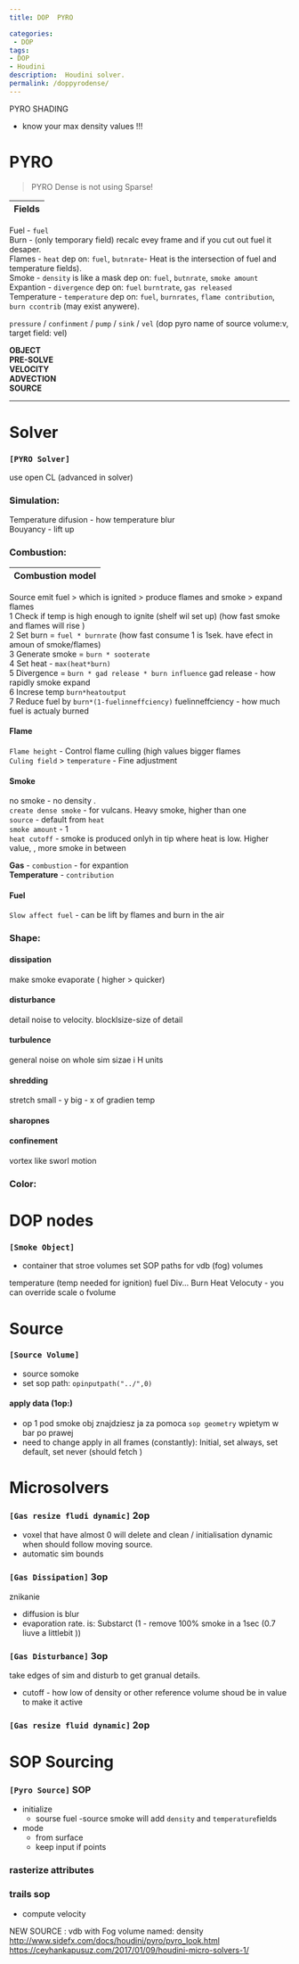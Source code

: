 ```yaml
---
title: DOP  PYRO

categories:
 - DOP
tags:
- DOP
- Houdini
description:  Houdini solver.
permalink: /doppyrodense/
---
```




PYRO SHADING
- know your max density values !!!


# PYRO
>PYRO Dense is not using Sparse!

| Fields |
| - |
Fuel - `fuel`       
Burn - (only temporary field) recalc evey frame and if you cut out fuel it desaper.     
Flames - `heat`  dep on: `fuel`, `butnrate`- Heat is the intersection of fuel and temperature fields).  
Smoke - `density`    is like a mask    dep on:  `fuel`, `butnrate`, `smoke amount `  
Expantion - `divergence`  dep on: `fuel` `burntrate`, `gas released`    
Temperature - `temperature`  dep on: `fuel`, `burnrates`, `flame contribution`, `burn ccontrib` (may exist anywere).     

`pressure` / `confinment` / `pump` / `sink` / `vel`    (dop pyro name of source volume:v, target field: vel)  



**OBJECT**    
**PRE-SOLVE**    
**VELOCITY**    
**ADVECTION**    
**SOURCE**   

---


# Solver
### `[PYRO Solver]`
use open CL (advanced in solver)  
### Simulation:
Temperature difusion - how temperature blur  
Bouyancy  - lift up  
### Combustion:

| Combustion model |
| - |
Source emit fuel > which is ignited > produce flames and smoke > expand flames    
1 Check if temp is high enough to ignite (shelf wil set up) (how fast smoke and flames will rise )        
2 Set burn = `fuel * burnrate` (how fast consume 1 is 1sek. have efect in amoun of smoke/flames)     
3 Generate smoke  = `burn * sooterate`     
4 Set heat - `max(heat*burn)`   
5 Divergence =  `burn * gad release * burn influence`   gad release - how rapidly smoke expand  
6 Increse temp `burn*heatoutput`    
7 Reduce fuel by `burn*(1-fuelinneffciency)` fuelinneffciency - how much fuel is actualy burned   

#### Flame
`Flame height` - Control flame culling (high values bigger flames  
`Culing field` > `temperature` - Fine adjustment   
#### Smoke
no smoke - no density .   
`create dense smoke` - for vulcans. Heavy smoke, higher than one    
`source` - default from `heat`  
`smoke amount` - 1    
`heat cutoff` - smoke is produced onlyh in tip where heat is low. Higher value, , more smoke in between    

**Gas**   - `combustion` - for expantion    
**Temperature** - `contribution`    
#### Fuel
`Slow affect fuel` - can be lift by flames and burn in the air    
### Shape:

#### dissipation
make smoke evaporate (  higher > quicker)   
#### disturbance
detail noise to velocity. blocklsize-size of detail   
#### turbulence
 general noise on whole  sim  sizae i H units   
#### shredding   
stretch small - y big - x of gradien temp    
#### sharopnes  
#### confinement  
vortex like sworl motion       


### Color:



# DOP nodes
### `[Smoke Object]`
- container that stroe volumes  set SOP paths  for vdb (fog) volumes


temperature  (temp needed for ignition)
fuel
Div...
Burn
Heat
Velocuty
	 - you can override scale o fvolume

# Source
### `[Source Volume]`
- source somoke
- set sop path: `opinputpath("../",0)`

#### apply data (1op:)
- op 1 pod smoke obj znajdziesz ja za pomoca `sop geometry` wpietym w bar po prawej   
- need to change apply in all frames (constantly): Initial, set always, set default, set never (should fetch )


# Microsolvers

### `[Gas resize fludi dynamic]` 2op
- voxel that have almost 0 will delete and clean / initialisation dynamic when should follow moving source.   
- automatic sim bounds

### `[Gas Dissipation]` 3op
znikanie   
- diffusion is blur
- evaporation rate. is: Substarct (1 - remove 100% smoke in a 1sec (0.7 liuve a littlebit ))

### `[Gas Disturbance]` 3op
take edges of sim and disturb to get granual details.
- cutoff - how low of density or other reference volume shoud be in value to make it active


### `[Gas resize fluid dynamic]` 2op




# SOP Sourcing


### `[Pyro Source]` SOP

- initialize
 	- sourse fuel
	-source smoke will add  `density` and  `temperature`fields
- mode
	- from surface
	- keep input if points

### rasterize attributes  

### trails sop
- compute velocity

NEW SOURCE :
vdb with Fog volume named: density
http://www.sidefx.com/docs/houdini/pyro/pyro_look.html  
https://ceyhankapusuz.com/2017/01/09/houdini-micro-solvers-1/
